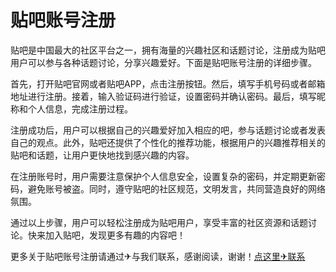 # 贴吧账号注册

贴吧是中国最大的社区平台之一，拥有海量的兴趣社区和话题讨论，注册成为贴吧用户可以参与各种话题讨论，分享兴趣爱好。下面是贴吧账号注册的详细步骤。

首先，打开贴吧官网或者贴吧APP，点击注册按钮。然后，填写手机号码或者邮箱地址进行注册。接着，输入验证码进行验证，设置密码并确认密码。最后，填写昵称和个人信息，完成注册过程。

注册成功后，用户可以根据自己的兴趣爱好加入相应的吧，参与话题讨论或者发表自己的观点。此外，贴吧还提供了个性化的推荐功能，根据用户的兴趣推荐相关的贴吧和话题，让用户更快地找到感兴趣的内容。

在注册账号时，用户需要注意保护个人信息安全，设置复杂的密码，并定期更新密码，避免账号被盗。同时，遵守贴吧的社区规范，文明发言，共同营造良好的网络氛围。

通过以上步骤，用户可以轻松注册成为贴吧用户，享受丰富的社区资源和话题讨论。快来加入贴吧，发现更多有趣的内容吧！

更多关于贴吧账号注册请通过✈与我们联系，感谢阅读，谢谢！[点这里✈联系](https://sms.k02.cc)